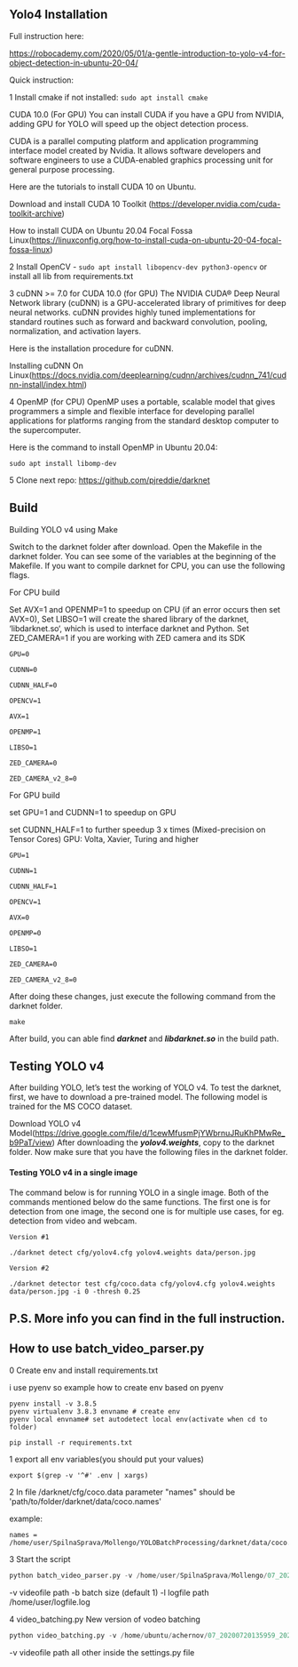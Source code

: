## Yolo4 Installation
Full instruction here:

https://robocademy.com/2020/05/01/a-gentle-introduction-to-yolo-v4-for-object-detection-in-ubuntu-20-04/

Quick instruction:


1 Install cmake if not installed: 
```sudo apt install cmake``` 

CUDA 10.0 (For GPU)
You can install CUDA if you have a GPU from NVIDIA, adding GPU for YOLO will speed up the object detection process.

CUDA is a parallel computing platform and application programming interface model created by Nvidia. It allows software developers and software engineers to use a CUDA-enabled graphics processing unit for general purpose processing.

Here are the tutorials to install CUDA 10 on Ubuntu.

Download and install CUDA 10 Toolkit (https://developer.nvidia.com/cuda-toolkit-archive)

How to install CUDA on Ubuntu 20.04 Focal Fossa Linux(https://linuxconfig.org/how-to-install-cuda-on-ubuntu-20-04-focal-fossa-linux)

2 Install OpenCV - ```sudo apt install libopencv-dev python3-opencv``` or install all lib from requirements.txt

3 cuDNN >= 7.0 for CUDA 10.0 (for GPU)
The NVIDIA CUDA® Deep Neural Network library (cuDNN) is a GPU-accelerated library of primitives for deep neural networks. cuDNN provides highly tuned implementations for standard routines such as forward and backward convolution, pooling, normalization, and activation layers.

Here is the installation procedure for cuDNN.

Installing cuDNN On Linux(https://docs.nvidia.com/deeplearning/cudnn/archives/cudnn_741/cudnn-install/index.html)

4 OpenMP (for CPU)
OpenMP uses a portable, scalable model that gives programmers a simple and flexible interface for developing parallel applications for platforms ranging from the standard desktop computer to the supercomputer.

Here is the command to install OpenMP in Ubuntu 20.04:

```sudo apt install libomp-dev```    

5 Clone next repo: https://github.com/pjreddie/darknet


## Build 

Building YOLO v4 using Make

Switch to the darknet folder after download. 
Open the Makefile in the darknet folder. 
You can see some of the variables at the beginning of the Makefile. 
If you want to compile darknet for CPU, you can use the following flags.


For CPU build

Set AVX=1 and OPENMP=1 to speedup on CPU (if an error occurs then set AVX=0),
Set LIBSO=1 will create the shared library of the darknet, ‘libdarknet.so‘, which is used to interface darknet and Python.
Set ZED_CAMERA=1 if you are working with ZED camera and its SDK

```
GPU=0

CUDNN=0

CUDNN_HALF=0

OPENCV=1

AVX=1

OPENMP=1

LIBSO=1  

ZED_CAMERA=0

ZED_CAMERA_v2_8=0
```

For GPU build

set GPU=1 and CUDNN=1 to speedup on GPU

set CUDNN_HALF=1 to further speedup 3 x times (Mixed-precision on Tensor Cores) GPU: Volta, Xavier, Turing and higher

```
GPU=1

CUDNN=1

CUDNN_HALF=1

OPENCV=1

AVX=0

OPENMP=0

LIBSO=1  

ZED_CAMERA=0 

ZED_CAMERA_v2_8=0
```

After doing these changes, just execute the following command from the darknet folder.

`make`

After build, you can able find _**darknet**_ and _**libdarknet.so**_ in the build path.

## Testing YOLO v4
After building YOLO, let’s test the working of YOLO v4. To test the darknet, first, we have to download a pre-trained model. The following model is trained for the MS COCO dataset.

Download YOLO v4 Model(https://drive.google.com/file/d/1cewMfusmPjYWbrnuJRuKhPMwRe_b9PaT/view)
After downloading the _**yolov4.weights**_, copy to the darknet folder. Now make sure that you have the following files in the darknet folder.

#### Testing YOLO v4 in a single image

The command below is for running YOLO in a single image. 
Both of the commands mentioned below do the same functions. 
The first one is for detection from one image, 
the second one is for multiple use cases, for eg. 
detection from video and webcam.

```
Version #1

./darknet detect cfg/yolov4.cfg yolov4.weights data/person.jpg

Version #2
 
./darknet detector test cfg/coco.data cfg/yolov4.cfg yolov4.weights data/person.jpg -i 0 -thresh 0.25
```
 ## P.S. More info you can find in the full instruction.
 
## How to use batch_video_parser.py
0 Create env and install requirements.txt

i use pyenv so example how to create env based on pyenv

```
pyenv install -v 3.8.5
pyenv virtualenv 3.8.3 envname # create env
pyenv local envname# set autodetect local env(activate when cd to folder)

pip install -r requirements.txt
```

1 export all env variables(you should put your values)
```.env
export $(grep -v '^#' .env | xargs)
```
2 In file /darknet/cfg/coco.data parameter "names" should be 'path/to/folder/darknet/data/coco.names'

example:
```
names = /home/user/SpilnaSprava/Mollengo/YOLOBatchProcessing/darknet/data/coco.names
```

3 Start the script

```python
python batch_video_parser.py -v /home/user/SpilnaSprava/Mollengo/07_20200720135959_20200720145957.asf -b 8
```

-v videofile path
-b batch size (default 1)
-l logfile path /home/user/logfile.log

4 video_batching.py New version of vodeo batching

```python
python video_batching.py -v /home/ubuntu/achernov/07_20200720135959_20200720145957.asf
```

-v videofile path
all other inside the settings.py file

